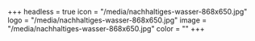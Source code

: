 +++
headless = true
icon = "/media/nachhaltiges-wasser-868x650.jpg"
logo = "/media/nachhaltiges-wasser-868x650.jpg"
image = "/media/nachhaltiges-wasser-868x650.jpg"
color = ""
+++
